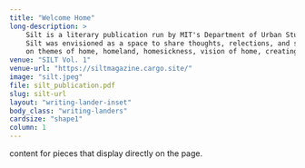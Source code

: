 ```yaml
---
title: "Welcome Home"
long-description: >
    Silt is a literary publication run by MIT's Department of Urban Studies and Planning. 
    Silt was envisioned as a space to share thoughts, relections, and stories. This issue focuses 
    on themes of home, homeland, homesickness, vision of home, creating a home, and much more. 
venue: "SILT Vol. 1"
venue-url: "https://siltmagazine.cargo.site/"
image: "silt.jpeg"
file: silt_publication.pdf
slug: silt-url
layout: "writing-lander-inset"
body_class: "writing-landers"
cardsize: "shape1"
column: 1
---
```


content for pieces that display directly on the page.